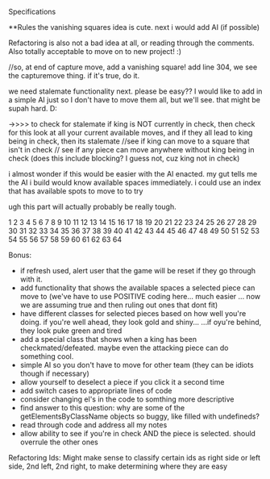 Specifications

**Rules
the vanishing squares idea is cute. next i would add AI (if possible)

Refactoring is also not a bad idea at all, or reading through the comments. Also totally acceptable to move on to new project! :)

//so, at end of capture move, add a vanishing square!
add line 304, we see the capturemove thing. if it's true, do it.



we need stalemate functionality next. please be easy??
I would like to add in a simple AI just so I don't have to move them all, but we'll see. that might be supah hard. D:


->>>> to check for stalemate
if king is NOT currently in check, then check for this
look at all your current available moves, and if they all lead to king being in check, then its stalemate
//see if king can move to a square that isn't in check
// see if any piece can move anywhere without king being in check (does this include blocking? I guess not, cuz king not in check)

i almost wonder if this would be easier with the AI enacted. my gut tells me the AI i build would know available spaces immediately.
i could use an index that has available spots to move to to try

ugh this part will actually probably be really tough.




1  2  3  4  5  6  7   8
9  10 11 12 13 14 15 16
17 18 19 20 21 22 23 24
25 26 27 28 29 30 31 32
33 34 35 36 37 38 39 40
41 42 43 44 45 46 47 48
49 50 51 52 53 54 55 56
57 58 59 60 61 62 63 64


Bonus:
- if refresh used, alert user that the game will be reset if they go through with it.
- add functionality that shows the available spaces a selected piece can move to (we've have to use POSITIVE coding here...
much easier ... now we are assuming true and then ruling out ones that dont fit)
- have different classes for selected pieces based on how well you're doing. if you're well ahead, they look gold and shiny...
...if oyu're behind, they look puke green and tired
- add a special class that shows when a king has been checkmated/defeated. maybe even the attacking piece can do something cool.
- simple AI so you don't have to  move for other team (they can be idiots though if necessary)
- allow yourself to deselect a piece if you click it a second time
- add switch cases to appropriate lines of code
- consider changing el's in the code to somthing more descriptive
- find answer to this question: why are some of the getElementsByClassName objects so buggy, like filled with undefineds?
- read through code and address all my notes
- allow ability to see if you're in check AND the piece is selected. should overrule the other ones

Refactoring Ids:
Might make sense to classify certain ids as right side or left side, 2nd left, 2nd right, to make determining where they are easy
